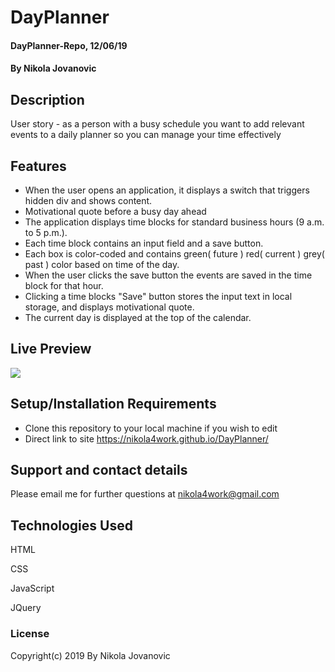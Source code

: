 # DayPlanner

#### DayPlanner-Repo, 12/06/19

#### By Nikola Jovanovic

## Description

User story - as a person with a busy schedule you want to add relevant events to a daily planner so you can manage your time effectively



## Features

* When the user opens an application, it displays a switch that triggers hidden div and shows content.
* Motivational quote before a busy day ahead
* The application displays time blocks for standard business hours (9 a.m. to 5 p.m.).
* Each time block contains an input field and a save button.
* Each box is color-coded and contains green( future ) red( current ) grey( past ) color based on time of the day.
* When the user clicks the save button the events are saved in the time block for that hour.
* Clicking a time blocks "Save" button stores the input text in local storage, and displays motivational quote.
* The current day is displayed at the top of the calendar.




## Live Preview

<img src="https://github.com/nikola4work/DayPlanner/blob/master/gif.gif">





## Setup/Installation Requirements

* Clone this repository to your local machine if you wish to edit
* Direct link to site https://nikola4work.github.io/DayPlanner/




## Support and contact details

Please email me for further questions at nikola4work@gmail.com

## Technologies Used

HTML

CSS

JavaScript 

JQuery


### License

Copyright(c) 2019 By Nikola Jovanovic
